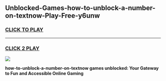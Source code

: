 
## Unblocked-Games-how-to-unblock-a-number-on-textnow-Play-Free-y6unw
<h3>
<a href="https://premium76.site?title=how-to-unblock-a-number-on-textnow&ref=21A">CLICK TO PLAY</a></h3>
<hr>

<h3>
<a href="https://premium76.site?title=how-to-unblock-a-number-on-textnow&ref=21A">CLICK 2 PLAY</a>
  
</h3>

<a href="https://premium76.site?title=how-to-unblock-a-number-on-textnow&ref=21A"><img src="https://clearcache.store/games.png"></a>


**how-to-unblock-a-number-on-textnow games unblocked: Your Gateway to Fun and Accessible Online Gaming**
